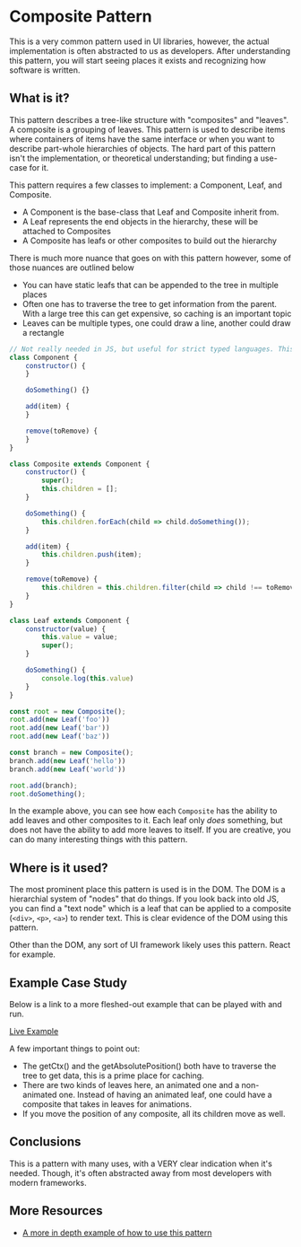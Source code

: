 # Composite Pattern

This is a very common pattern used in UI libraries, however, the actual implementation is often abstracted to us as developers. After understanding this pattern, you will start seeing places it exists and recognizing how software is written.

## What is it?

This pattern describes a tree-like structure with "composites" and "leaves". A composite is a grouping of leaves. This pattern is used to describe items where containers of items have the same interface or when you want to describe part-whole hierarchies of objects. The hard part of this pattern isn't the implementation, or theoretical understanding; but finding a use-case for it.

This pattern requires a few classes to implement: a Component, Leaf, and Composite. 

* A Component is the base-class that Leaf and Composite inherit from.
* A Leaf represents the end objects in the hierarchy, these will be attached to Composites
* A Composite has leafs or other composites to build out the hierarchy

There is much more nuance that goes on with this pattern however, some of those nuances are outlined below
* You can have static leafs that can be appended to the tree in multiple places
* Often one has to traverse the tree to get information from the parent. With a large tree this can get expensive, so caching is an important topic
* Leaves can be multiple types, one could draw a line, another could draw a rectangle

~~~javascript
// Not really needed in JS, but useful for strict typed languages. This is basically the interface the child classes will adhere to
class Component {
	constructor() {
	}

	doSomething() {}

	add(item) {
	}

	remove(toRemove) {
	}
}

class Composite extends Component {
	constructor() {
		super();
		this.children = [];
	}

	doSomething() {
		this.children.forEach(child => child.doSomething());
	}

	add(item) {
		this.children.push(item);
	}

	remove(toRemove) {
		this.children = this.children.filter(child => child !== toRemove);
	}
}

class Leaf extends Component {
	constructor(value) {
		this.value = value;
		super();
	}

	doSomething() {
		console.log(this.value)
	}
}

const root = new Composite();
root.add(new Leaf('foo'))
root.add(new Leaf('bar'))
root.add(new Leaf('baz'))

const branch = new Composite();
branch.add(new Leaf('hello'))
branch.add(new Leaf('world'))

root.add(branch);
root.doSomething();
~~~

In the example above, you can see how each `Composite` has the ability to add leaves and other composites to it. Each leaf only *does* something, but does not have the ability to add more leaves to itself. If you are creative, you can do many interesting things with this pattern. 

## Where is it used?

The most prominent place this pattern is used is in the DOM. The DOM is a hierarchial system of "nodes" that do things. If you look back into old JS, you can find a "text node" which is a leaf that can be applied to a composite (`<div>`, `<p>`, `<a>`) to render text. This is clear evidence of the DOM using this pattern.

Other than the DOM, any sort of UI framework likely uses this pattern. React for example.

## Example Case Study

Below is a link to a more fleshed-out example that can be played with and run.

[Live Example](https://repl.it/@I3uckwheat/composite-bot)

A few important things to point out:

* The getCtx() and the getAbsolutePosition() both have to traverse the tree to get data, this is a prime place for caching. 
* There are two kinds of leaves here, an animated one and a non-animated one. Instead of having an animated leaf, one could have a composite that takes in leaves for animations. 
* If you move the position of any composite, all its children move as well.

## Conclusions

This is a pattern with many uses, with a VERY clear indication when it's needed. Though, it's often abstracted away from most developers with modern frameworks.

## More Resources

- [A more in depth example of how to use this pattern](https://jsmanifest.com/the-composite-pattern-in-javascript/)
